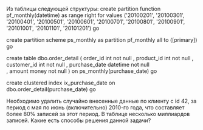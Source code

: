 Из таблицы следующей структуры:
create partition function pf_monthly(datetime) as
range right for values ('20100201', '20100301', '20100401', '20100501', '20100601', '20100701', '20100801', '20100901', '20101001', '20101101', '20101201')
go

create partition scheme ps_monthly as
partition pf_monthly
all to ([primary])
go

create table dbo.order_detail	(
		order_id		int			not null
	,	product_id		int			not null
	,	customer_id		int			not null
	,	purchase_date		datetime		not null	
	,	amount			money			not null
)
on ps_monthly(purchase_date)
go

create clustered index ix_purchase_date on dbo.order_detail(purchase_date)
go

Необходимо удалить случайно внесенные данные по клиенту с id 42, за период с мая по июнь (включительно) 2010-го года, что составляет более 80% записей за этот период. В таблице несколько миллиардов записей. Какие есть способы решения данной задачи?
